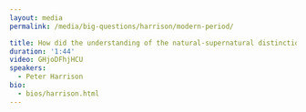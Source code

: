 ```yaml
---
layout: media
permalink: /media/big-questions/harrison/modern-period/

title: How did the understanding of the natural-supernatural distinction change in the early modern period?
duration: '1:44'
video: GHjoDFhjHCU
speakers:
  - Peter Harrison
bio:
  - bios/harrison.html
---
```

